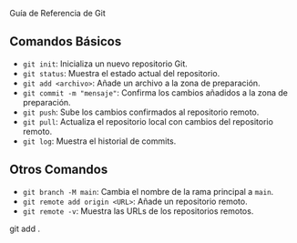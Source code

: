  Guía de Referencia de Git
## Comandos Básicos
- `git init`: Inicializa un nuevo repositorio Git.
- `git status`: Muestra el estado actual del repositorio.
- `git add <archivo>`: Añade un archivo a la zona de preparación.
- `git commit -m "mensaje"`: Confirma los cambios añadidos a la zona de
preparación.
- `git push`: Sube los cambios confirmados al repositorio remoto.
- `git pull`: Actualiza el repositorio local con cambios del
repositorio remoto.
- `git log`: Muestra el historial de commits.
## Otros Comandos
- `git branch -M main`: Cambia el nombre de la rama principal a `main`.
- `git remote add origin <URL>`: Añade un repositorio remoto.
- `git remote -v`: Muestra las URLs de los repositorios remotos.

git add .
